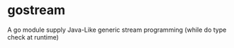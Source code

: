 # gostream
A go module supply Java-Like generic stream programming (while do type check at runtime)
